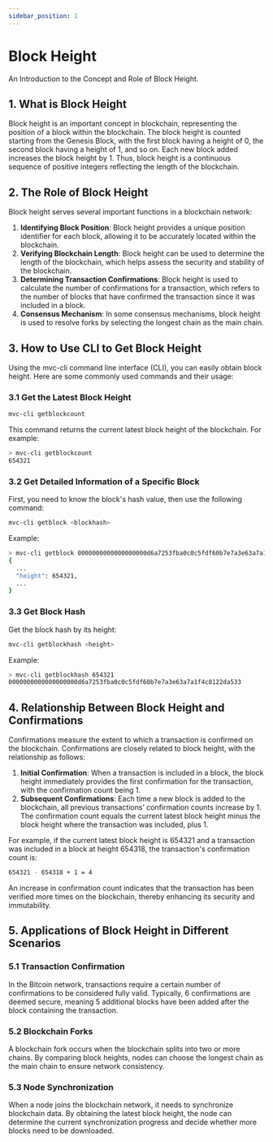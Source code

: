 ```yaml
---
sidebar_position: 1
---
```


# Block Height

An Introduction to the Concept and Role of Block Height.

## 1. What is Block Height

Block height is an important concept in blockchain, representing the position of a block within the blockchain. The
block height is counted starting from the Genesis Block, with the first block having a height of 0, the second block
having a height of 1, and so on. Each new block added increases the block height by 1. Thus, block height is a
continuous sequence of positive integers reflecting the length of the blockchain.

## 2. The Role of Block Height

Block height serves several important functions in a blockchain network:

1. **Identifying Block Position**: Block height provides a unique position identifier for each block, allowing it to be
   accurately located within the blockchain.
2. **Verifying Blockchain Length**: Block height can be used to determine the length of the blockchain, which helps
   assess the security and stability of the blockchain.
3. **Determining Transaction Confirmations**: Block height is used to calculate the number of confirmations for a
   transaction, which refers to the number of blocks that have confirmed the transaction since it was included in a
   block.
4. **Consensus Mechanism**: In some consensus mechanisms, block height is used to resolve forks by selecting the longest
   chain as the main chain.

## 3. How to Use CLI to Get Block Height

Using the mvc-cli command line interface (CLI), you can easily obtain block height. Here are some commonly used commands
and their usage:

### 3.1 Get the Latest Block Height

```bash
mvc-cli getblockcount
```

This command returns the current latest block height of the blockchain. For example:

```bash
> mvc-cli getblockcount
654321
```

### 3.2 Get Detailed Information of a Specific Block

First, you need to know the block's hash value, then use the following command:

```bash
mvc-cli getblock <blockhash>
```

Example:

```bash
> mvc-cli getblock 0000000000000000000d6a7253fba0c0c5fdf60b7e7a3e63a7a1f4c8122da533
{
  ...
  "height": 654321,
  ...
}
```

### 3.3 Get Block Hash

Get the block hash by its height:

```bash
mvc-cli getblockhash <height>
```

Example:

```bash
> mvc-cli getblockhash 654321
0000000000000000000d6a7253fba0c0c5fdf60b7e7a3e63a7a1f4c8122da533
```

## 4. Relationship Between Block Height and Confirmations

Confirmations measure the extent to which a transaction is confirmed on the blockchain. Confirmations are closely
related to block height, with the relationship as follows:

1. **Initial Confirmation**: When a transaction is included in a block, the block height immediately provides the first
   confirmation for the transaction, with the confirmation count being 1.
2. **Subsequent Confirmations**: Each time a new block is added to the blockchain, all previous transactions’
   confirmation counts increase by 1. The confirmation count equals the current latest block height minus the block
   height where the transaction was included, plus 1.

For example, if the current latest block height is 654321 and a transaction was included in a block at height 654318,
the transaction's confirmation count is:

```bash
654321 - 654318 + 1 = 4
```

An increase in confirmation count indicates that the transaction has been verified more times on the blockchain, thereby
enhancing its security and immutability.

## 5. Applications of Block Height in Different Scenarios

### 5.1 Transaction Confirmation

In the Bitcoin network, transactions require a certain number of confirmations to be considered fully valid. Typically,
6 confirmations are deemed secure, meaning 5 additional blocks have been added after the block containing the
transaction.

### 5.2 Blockchain Forks

A blockchain fork occurs when the blockchain splits into two or more chains. By comparing block heights, nodes can
choose the longest chain as the main chain to ensure network consistency.

### 5.3 Node Synchronization

When a node joins the blockchain network, it needs to synchronize blockchain data. By obtaining the latest block height,
the node can determine the current synchronization progress and decide whether more blocks need to be downloaded.
